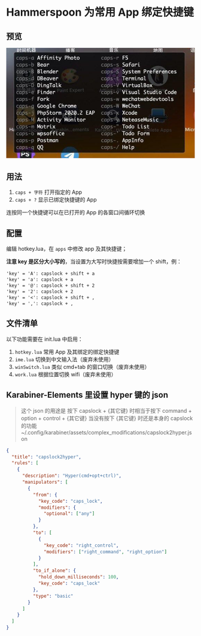 # Hammerspoon 为常用 App 绑定快捷键

## 预览

![打开 App 的快捷键清单](screenshot/app-hotkey-help.jpg)

## 用法

1. `caps + 字符` 打开指定的 App
1. `caps + ?` 显示已绑定快捷键的 App

连按同一个快捷键可以在已打开的 App 的各窗口间循环切换

## 配置

编辑 hotkey.lua，在 `apps` 中修改 app 及其快捷键；

**注意 key 是区分大小写的**，当设置为大写时快捷按需要增加一个 shift，例：

```
'key' = 'A': capslock + shift + a
'key' = 'a': capslock + a
'key' = '@': capslock + shift + 2
'key' = '2': capslock + 2
'key' = '<': capslock + shift + ,
'key' = ',': capslock + ,
```

## 文件清单

以下功能需要在 init.lua 中启用：

1. `hotkey.lua` 常用 App 及其绑定的绑定快捷键
1. `ime.lua` 切换到中文输入法（废弃未使用）
1. `winSwitch.lua` 类似 cmd+tab 的窗口切换（废弃未使用）
1. `work.lua` 根据位置切换 wifi（废弃未使用）

## Karabiner-Elements 里设置 hyper 键的 json

> 这个 json 的用途是 按下 capslock + {其它键} 时相当于按下 command + option + control + {其它键}
> 当没有按下 {其它键} 时还是本身的 capslock 的功能
> ~/.config/karabiner/assets/complex_modifications/capslock2hyper.json

```json
{
  "title": "capslock2hyper",
  "rules": [
    {
      "description": "Hyper(cmd+opt+ctrl)",
      "manipulators": [
        {
          "from": {
            "key_code": "caps_lock",
            "modifiers": {
              "optional": ["any"]
            }
          },
          "to": [
            {
              "key_code": "right_control",
              "modifiers": ["right_command", "right_option"]
            }
          ],
          "to_if_alone": {
            "hold_down_milliseconds": 100,
            "key_code": "caps_lock"
          },
          "type": "basic"
        }
      ]
    }
  ]
}
```